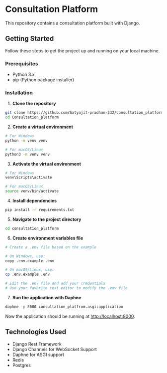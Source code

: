 # Consultation Platform

This repository contains a consultation platform built with Django.

## Getting Started

Follow these steps to get the project up and running on your local machine.

### Prerequisites

- Python 3.x
- pip (Python package installer)

### Installation

1. **Clone the repository**

```bash
git clone https://github.com/Satyajit-pradhan-232/consultation_platform.git
cd Consultation_platform
```

2. **Create a virtual environment**

```bash
# For Windows
python -m venv venv

# For macOS/Linux
python3 -m venv venv
```

3. **Activate the virtual environment**

```bash
# For Windows
venv\Scripts\activate

# For macOS/Linux
source venv/bin/activate
```

4. **Install dependencies**

```bash
pip install -r requirements.txt
```

5. **Navigate to the project directory**

```bash
cd consultation_platform
```

6. **Create environment variables file**

```bash
# Create a .env file based on the example

# On Windows, use:
copy .env.example .env

# On macOS/Linux, use:
cp .env.example .env

# Edit the .env file and add your credentials
# Use your favorite text editor to modify the .env file
```

7. **Run the application with Daphne**

```bash
daphne -p 8000 consultation_platfrom.asgi:application
```

Now the application should be running at [http://localhost:8000](http://localhost:8000).

## Technologies Used

- Django Rest Framework
- Django Channels for WebSocket Support
- Daphne for ASGI support
- Redis
- Postgres
